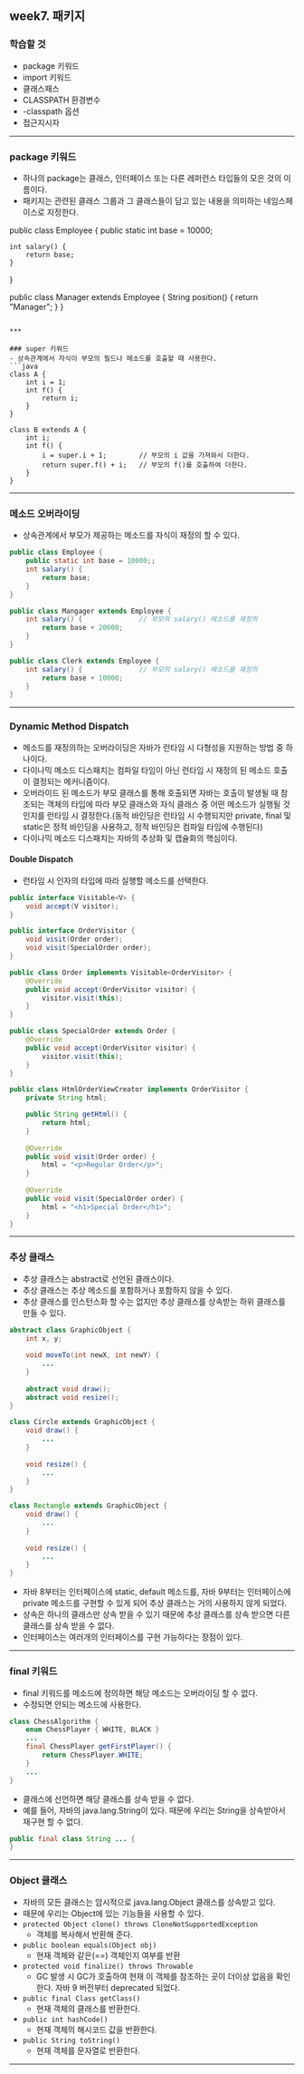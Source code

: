 
## week7. 패키지

### 학습할 것
- package 키워드
- import 키워드
- 클래스패스
- CLASSPATH 환경변수
- -classpath 옵션
- 접근지시자

***

### package 키워드
- 하나의 package는 클래스, 인터페이스 또는 다른 레퍼런스 타입들의 모은 것의 이름이다.
- 패키지는 관련된 클래스 그룹과 그 클래스들이 담고 있는 내용을 의미하는 네임스페이스로 지정한다.

public class Employee {
    public static int base = 10000;

    int salary() {
        return base;
    }
}

public class Manager extends Employee {
    String position() {
        return "Manager";
    }
}
```

***

### super 키워드
- 상속관계에서 자식이 부모의 필드나 메소드를 호출할 때 사용한다.
```java
class A {
    int i = 1;
    int f() {
        return i;
    }
}

class B extends A {
    int i;
    int f() {
        i = super.i + 1;        // 부모의 i 값을 가져와서 더한다.
        return super.f() + i;   // 부모의 f()를 호출하여 더한다.
    }
}
```

***

### 메소드 오버라이딩
- 상속관계에서 부모가 제공하는 메소드를 자식이 재정의 할 수 있다.
```java
public class Employee {
    public static int base = 10000;;
    int salary() {
        return base;
    }
}

public class Mangager extends Employee {
    int salary() {              // 부모의 salary() 메소드를 재정의
        return base + 20000;
    }
}

public class Clerk extends Employee {
    int salary() {              // 부모의 salary() 메소드를 재정의
        return base + 10000;
    }
}
```

***

### Dynamic Method Dispatch
- 메소드를 재정의하는 오버라이딩은 자바가 런타임 시 다형성을 지원하는 방법 중 하나이다.
- 다이나믹 메소드 디스패치는 컴파일 타임이 아닌 런타임 시 재정의 된 메소드 호출이 결정되는 메커니즘이다.
- 오버라이드 된 메소드가 부모 클래스를 통해 호출되면 자바는 호출이 발생될 때 참조되는 객체의 타입에 따라 부모 클래스와 자식 클래스 중 어떤 메소드가 실행될 것인지를 런타임 시 결정한다.(동적 바인딩은 런타임 시 수행되지만 private, final 및 static은 정적 바인딩을 사용하고, 정적 바인딩은 컴파일 타임에 수행된다)
- 다이나믹 메소드 디스패치는 자바의 추상화 및 캡슐화의 핵심이다.

#### Double Dispatch
- 런타임 시 인자의 타입에 따라 실행할 메소드를 선택한다.
```java
public interface Visitable<V> {
    void accept(V visitor);
}

public interface OrderVisitor {
    void visit(Order order);
    void visit(SpecialOrder order);
}

public class Order implements Visitable<OrderVisitor> {
    @Override
    public void accept(OrderVisitor visitor) {
        visitor.visit(this);
    }
}

public class SpecialOrder extends Order {
    @Override
    public void accept(OrderVisitor visitor) {
        visitor.visit(this);
    }
}

public class HtmlOrderViewCreator implements OrderVisitor {
    private String html;

    public String getHtml() {
        return html;
    }
    
    @Override
    public void visit(Order order) {
        html = "<p>Regular Order</p>";
    }
    
    @Override
    public void visit(SpecialOrder order) {
        html = "<h1>Special Order</h1>";
    }
}
```

***

### 추상 클래스
- 추상 클래스는 abstract로 선언된 클래스이다.
- 추상 클래스는 추상 메소드를 포함하거나 포함하지 않을 수 있다.
- 추상 클래스를 인스턴스화 할 수는 없지만 추상 클래스를 상속받는 하위 클래스를 만들 수 있다.
```java
abstract class GraphicObject {
    int x, y;
    
    void moveTo(int newX, int newY) {
        ...
    }
    
    abstract void draw();
    abstract void resize();
}

class Circle extends GraphicObject {
    void draw() {
        ...
    }
    
    void resize() {
        ...
    }
}

class Rectangle extends GraphicObject {
    void draw() {
        ...
    }
    
    void resize() {
        ...
    }
}
```
- 자바 8부터는 인터페이스에 static, default 메소드를, 자바 9부터는 인터페이스에 private 메소드를 구현할 수 있게 되어 추상 클래스는 거의 사용하지 않게 되었다.
- 상속은 하나의 클래스만 상속 받을 수 있기 때문에 추상 클래스를 상속 받으면 다른 클래스를 상속 받을 수 없다.
- 인터페이스는 여러개의 인터페이스를 구현 가능하다는 장점이 있다.

***

### final 키워드
- final 키워드를 메소드에 정의하면 해당 메소드는 오버라이딩 할 수 없다.
- 수정되면 안되는 메소드에 사용한다.
```java
class ChessAlgorithm {
    enum ChessPlayer { WHITE, BLACK }
    ...
    final ChessPlayer getFirstPlayer() {
        return ChessPlayer.WHITE;
    }
    ...
}
```
- 클래스에 선언하면 해당 클래스를 상속 받을 수 없다.
- 예를 들어, 자바의 java.lang.String이 있다. 때문에 우리는 String을 상속받아서 재구현 할 수 없다.
```java
public final class String ... {
}
```

*** 

### Object 클래스
- 자바의 모든 클래스는 암시적으로 java.lang.Object 클래스를 상속받고 있다.
- 때문에 우리는 Object에 있는 기능들을 사용할 수 있다.
- `protected Object clone() throws CloneNotSupportedException`
    - 객체를 복사해서 반환해 준다.
- `public boolean equals(Object obj)`
    - 현재 객체와 같은(==) 객체인지 여부를 반환
- `protected void finalize() throws Throwable`
    - GC 발생 시 GC가 호출하여 현재 이 객체를 참조하는 곳이 더이상 없음을 확인한다. 자바 9 버전부터 deprecated 되었다.
- `public final Class getClass()`
    - 현재 객체의 클래스를 반환한다.
- `public int hashCode()`
    - 현재 객체의 해시코드 값을 반환한다.
- `public String toString()`
    - 현재 객체를 문자열로 반환한다.

***
